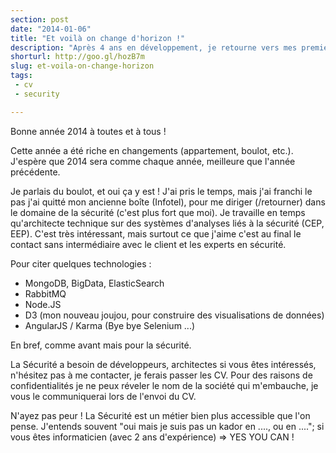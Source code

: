 ```yaml
---
section: post
date: "2014-01-06"
title: "Et voilà on change d'horizon !"
description: "Après 4 ans en développement, je retourne vers mes premiers amours la sécurité."
shorturl: http://goo.gl/hozB7m
slug: et-voila-on-change-horizon
tags:
 - cv
 - security

---
```


Bonne année 2014 à toutes et à tous !

Cette année a été riche en changements (appartement, boulot, etc.). J'espère que 2014 sera comme chaque année, meilleure que l'année précédente.

Je parlais du boulot, et oui ça y est ! J'ai pris le temps, mais j'ai franchi le pas j'ai quitté mon ancienne boîte (Infotel), pour me diriger (/retourner) dans le domaine de la sécurité (c'est plus fort que moi).
Je travaille en temps qu'architecte technique sur des systèmes d'analyses liés à la sécurité (CEP, EEP). C'est très intéressant, mais surtout ce que j'aime c'est au final le contact sans intermédiaire avec le client et les experts en sécurité.

Pour citer quelques technologies :

  * MongoDB, BigData, ElasticSearch
  * RabbitMQ
  * Node.JS
  * D3 (mon nouveau joujou, pour construire des visualisations de données)
  * AngularJS / Karma (Bye bye Selenium ...)

En bref, comme avant mais pour la sécurité.

La Sécurité a besoin de développeurs, architectes si vous êtes intéressés, n'hésitez pas à me contacter, je ferais passer les CV. 
Pour des raisons de confidentialités je ne peux réveler le nom de la société qui m'embauche, je vous le communiquerai lors de l'envoi du CV.

N'ayez pas peur !  La Sécurité est un métier bien plus accessible que l'on pense. J'entends souvent "oui mais je suis pas un kador en ...., ou en ...."; si vous êtes informaticien (avec 2 ans d'expérience) => YES YOU CAN ! 